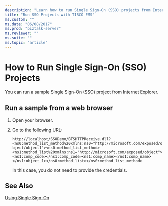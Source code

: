 ```yaml
---
description: "Learn how to run Single Sign-On (SSO) projects from Internet Explorer."
title: "Run SSO Projects with TIBCO EMS"
ms.custom: ""
ms.date: "06/08/2017"
ms.prod: "biztalk-server"
ms.reviewer: ""
ms.suite: ""
ms.topic: "article"
---
```

# How to Run Single Sign-On (SSO) Projects

You can run a sample Single Sign-On (SSO) project from Internet Explorer.  
  
## Run a sample from a web browser
  
1. Open your browser.  
  
2. Go to the following URL:  
  
    `http://localhost/SSODemo/BTSHTTPReceive.dll?<ns0:method_list_method%20xmlns:ns0="http://microsoft.com/exposed/object/object1"><ns0:method_list_method><ns1:method_list%20xmlns:ns1="http://microsoft.com/exposed/object"><ns1:comp_code></ns1:comp_code><ns1:comp_name></ns1:comp_name></ns1:object_1></ns0:method_list></ns0:method_list_method>`
  
    In this case, you do not need to provide the credentials.  
  
## See Also
  
[Using Single Sign-On](./security-in-biztalk-adapter-for-tibco-ems.md)